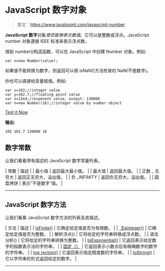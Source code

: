 # JavaScript 数字对象

> 原文：<https://www.javatpoint.com/javascript-number>

**JavaScript 数字**对象*使您能够表示数值*。它可以是整数或浮点。JavaScript number 对象遵循 IEEE 标准来表示浮点数。

借助 number()构造函数，可以在 JavaScript 中创建 Number 对象。例如:

```
var n=new Number(value);

```

如果值不能转换为数字，则返回可以用 isNaN()方法检查的 NaN(不是数字)。

你也可以直接给变量赋值。例如:

```
var x=102;//integer value
var y=102.7;//floating point value
var z=13e4;//exponent value, output: 130000
var n=new Number(16);//integer value by number object

```

[Test it Now](https://www.javatpoint.com/oprweb/test.jsp?filename=jsnumber1)

**输出:**

```
102 102.7 130000 16  

```

## 数字常数

让我们看看带有描述的 JavaScript 数字常量列表。

| 常数 | 描述 |
| 最小值 | 返回最大最小值。 |
| 最大值 | 返回最大值。 |
| 正数 _ 无穷大 | 返回正无穷大，溢出值。 |
| 负 _INFINITY | 返回负无穷大，溢出值。 |
| 圆盘烤饼 | 表示“不是数字”值。 |

* * *

## JavaScript 数字方法

让我们看看 JavaScript 数字方法的列表及其描述。

| 方法 | 描述 |
| [isFinite()](javascript-number-isfinite-method) | 它确定给定值是否为有限数。 |
| [【isinteger()](javascript-number-isinteger-method) | 它确定给定值是否为整数。 |
| 解析浮点() | 它将给定的字符串转换成浮点数。 |
| 语法分析() | 它将给定的字符串转换为整数。 |
| [toExponential()](javascript-number-toexponential-method) | 它返回表示给定数字的指数表示法的字符串。 |
| [固定（）](javascript-number-tofixed-method) | 它返回表示小数点后有精确数字的数字的字符串。 |
| [top rection()](javascript-number-toprecision-method) | 它返回表示指定精度数的字符串。 |
| [toString()](javascript-number-tostring-method) | 它以字符串的形式返回给定的数字。 |

* * *